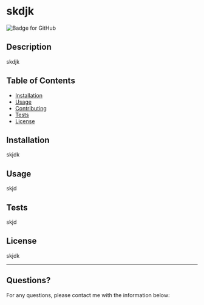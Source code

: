 # skdjk
  ![Badge for GitHub](https://img.shields.io/badge/license-skjdk-brightgreen) 
  
  
  ## Description 
  
  
  skdjk
  ## Table of Contents
  * [Installation](#installation)
  * [Usage](#usage)
  * [Contributing](#contributing)
  * [Tests](#tests)
  * [License](#license)
  
  ## Installation
  
  
  skjdk
  
  ## Usage 
  
   
  skjd
  
  ## Tests
  
  
  skjd
  
  ## License
  
  skjdk
  
  ---
  
  ## Questions?
  
  
  For any questions, please contact me with the information below:
 
  
  